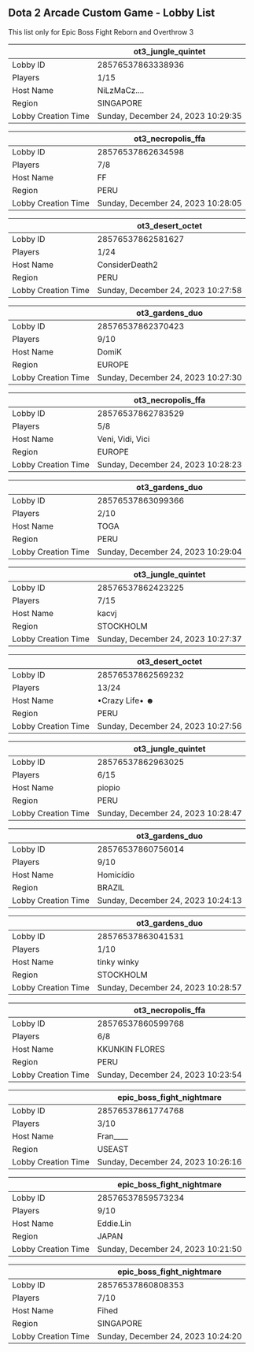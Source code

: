 ## Dota 2 Arcade Custom Game - Lobby List

This list only for Epic Boss Fight Reborn and Overthrow 3

|  | ot3_jungle_quintet |
| ------ | ------ |
| Lobby ID | 28576537863338936 |
| Players | 1/15 |
| Host Name | NiLzMaCz.... |
| Region | SINGAPORE |
| Lobby Creation Time | Sunday, December 24, 2023 10:29:35 |


|  | ot3_necropolis_ffa |
| ------ | ------ |
| Lobby ID | 28576537862634598 |
| Players | 7/8 |
| Host Name | FF |
| Region | PERU |
| Lobby Creation Time | Sunday, December 24, 2023 10:28:05 |


|  | ot3_desert_octet |
| ------ | ------ |
| Lobby ID | 28576537862581627 |
| Players | 1/24 |
| Host Name | ConsiderDeath2 |
| Region | PERU |
| Lobby Creation Time | Sunday, December 24, 2023 10:27:58 |


|  | ot3_gardens_duo |
| ------ | ------ |
| Lobby ID | 28576537862370423 |
| Players | 9/10 |
| Host Name | DomiK |
| Region | EUROPE |
| Lobby Creation Time | Sunday, December 24, 2023 10:27:30 |


|  | ot3_necropolis_ffa |
| ------ | ------ |
| Lobby ID | 28576537862783529 |
| Players | 5/8 |
| Host Name | Veni, Vidi, Vici |
| Region | EUROPE |
| Lobby Creation Time | Sunday, December 24, 2023 10:28:23 |


|  | ot3_gardens_duo |
| ------ | ------ |
| Lobby ID | 28576537863099366 |
| Players | 2/10 |
| Host Name | TOGA |
| Region | PERU |
| Lobby Creation Time | Sunday, December 24, 2023 10:29:04 |


|  | ot3_jungle_quintet |
| ------ | ------ |
| Lobby ID | 28576537862423225 |
| Players | 7/15 |
| Host Name | kacvj |
| Region | STOCKHOLM |
| Lobby Creation Time | Sunday, December 24, 2023 10:27:37 |


|  | ot3_desert_octet |
| ------ | ------ |
| Lobby ID | 28576537862569232 |
| Players | 13/24 |
| Host Name | •Crazy Life• ☻ |
| Region | PERU |
| Lobby Creation Time | Sunday, December 24, 2023 10:27:56 |


|  | ot3_jungle_quintet |
| ------ | ------ |
| Lobby ID | 28576537862963025 |
| Players | 6/15 |
| Host Name | piopio |
| Region | PERU |
| Lobby Creation Time | Sunday, December 24, 2023 10:28:47 |


|  | ot3_gardens_duo |
| ------ | ------ |
| Lobby ID | 28576537860756014 |
| Players | 9/10 |
| Host Name | Homicídio |
| Region | BRAZIL |
| Lobby Creation Time | Sunday, December 24, 2023 10:24:13 |


|  | ot3_gardens_duo |
| ------ | ------ |
| Lobby ID | 28576537863041531 |
| Players | 1/10 |
| Host Name | tinky winky |
| Region | STOCKHOLM |
| Lobby Creation Time | Sunday, December 24, 2023 10:28:57 |


|  | ot3_necropolis_ffa |
| ------ | ------ |
| Lobby ID | 28576537860599768 |
| Players | 6/8 |
| Host Name | KKUNKIN FLORES |
| Region | PERU |
| Lobby Creation Time | Sunday, December 24, 2023 10:23:54 |


|  | epic_boss_fight_nightmare |
| ------ | ------ |
| Lobby ID | 28576537861774768 |
| Players | 3/10 |
| Host Name | Fran____ |
| Region | USEAST |
| Lobby Creation Time | Sunday, December 24, 2023 10:26:16 |


|  | epic_boss_fight_nightmare |
| ------ | ------ |
| Lobby ID | 28576537859573234 |
| Players | 9/10 |
| Host Name | Eddie.Lin |
| Region | JAPAN |
| Lobby Creation Time | Sunday, December 24, 2023 10:21:50 |


|  | epic_boss_fight_nightmare |
| ------ | ------ |
| Lobby ID | 28576537860808353 |
| Players | 7/10 |
| Host Name | Fihed |
| Region | SINGAPORE |
| Lobby Creation Time | Sunday, December 24, 2023 10:24:20 |


